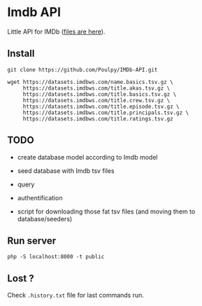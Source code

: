 # Imdb API

Little API for IMDb ([files are here](https://datasets.imdbws.com/)).

## Install

```
git clone https://github.com/Poulpy/IMDb-API.git

wget https://datasets.imdbws.com/name.basics.tsv.gz \
     https://datasets.imdbws.com/title.akas.tsv.gz \
     https://datasets.imdbws.com/title.basics.tsv.gz \
     https://datasets.imdbws.com/title.crew.tsv.gz \
     https://datasets.imdbws.com/title.episode.tsv.gz \
     https://datasets.imdbws.com/title.principals.tsv.gz \
     https://datasets.imdbws.com/title.ratings.tsv.gz
```

## TODO

- create database model according to Imdb model
- seed database with Imdb tsv files
- query
- authentification

- script for downloading those fat tsv files (and moving them to database/seeders)

## Run server

```
php -S localhost:8000 -t public
```

## Lost ?

Check `.history.txt` file for last commands run.

